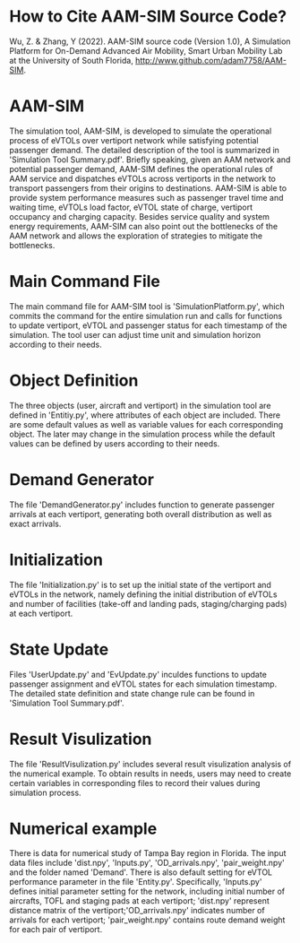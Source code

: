 # How to Cite AAM-SIM Source Code?
Wu, Z. & Zhang, Y (2022). AAM-SIM source code (Version 1.0), A Simulation Platform for On-Demand Advanced Air Mobility, Smart Urban Mobility Lab at the University of South Florida, http://www.github.com/adam7758/AAM-SIM. 

# AAM-SIM
The simulation tool, AAM-SIM, is developed to simulate the operational process of eVTOLs over vertiport network while satisfying potential passenger demand. The detailed description of the tool is summarized in 'Simulation Tool Summary.pdf'. Briefly speaking, given an AAM network and potential passenger demand, AAM-SIM defines the operational rules of AAM service and dispatches eVTOLs across vertiports in the network to transport passengers from their origins to destinations. AAM-SIM is able to provide system performance measures such as passenger travel time and waiting time, eVTOLs load factor, eVTOL state of charge, vertiport occupancy and charging capacity. Besides service quality and system energy requirements, AAM-SIM can also point out the bottlenecks of the AAM network and allows the exploration of strategies to mitigate the bottlenecks. 

# Main Command File
The main command file for AAM-SIM tool is 'SimulationPlatform.py', which commits the command for the entire simulation run and calls for functions to update vertiport, eVTOL and passenger status for each timestamp of the simulation. The tool user can adjust time unit and simulation horizon according to their needs.

# Object Definition
The three objects (user, aircraft and vertiport) in the simulation tool are defined in 'Entitiy.py', where attributes of each object are included. There are some default values as well as variable values for each corresponding object. The later may change in the simulation process while the default values can be defined by users according to their needs.

# Demand Generator
The file 'DemandGenerator.py' includes function to generate passenger arrivals at each vertiport, generating both overall distribution as well as exact arrivals.

# Initialization
The file 'Initialization.py' is to set up the initial state of the vertiport and eVTOLs in the network, namely defining the initial distribution of eVTOLs and number of facilities (take-off and landing pads, staging/charging pads) at each vertiport.

# State Update
Files 'UserUpdate.py' and 'EvUpdate.py' inculdes functions to update passenger assignment and eVTOL states for each simulation timestamp. The detailed state definition and state change rule can be found in 'Simulation Tool Summary.pdf'.

# Result Visulization
The file 'ResultVisulization.py' includes several result visulization analysis of the numerical example. To obtain results in needs, users may need to create certain variables in corresponding files to record their values during simulation process. 

# Numerical example
There is data for numerical study of Tampa Bay region in Florida. The input data files include 'dist.npy', 'Inputs.py', 'OD_arrivals.npy', 'pair_weight.npy' and the folder named 'Demand'. There is also default setting for eVTOL performance parameter in the file 'Entity.py'. Specifically, 'Inputs.py' defines initial parameter setting for the network, including initial number of aircrafts, TOFL and staging pads at each vertiport; 'dist.npy' represent distance matrix of the vertiport;'OD_arrivals.npy' indicates number of arrivals for each vertiport; 'pair_weight.npy' contains route demand weight for each pair of vertiport.
